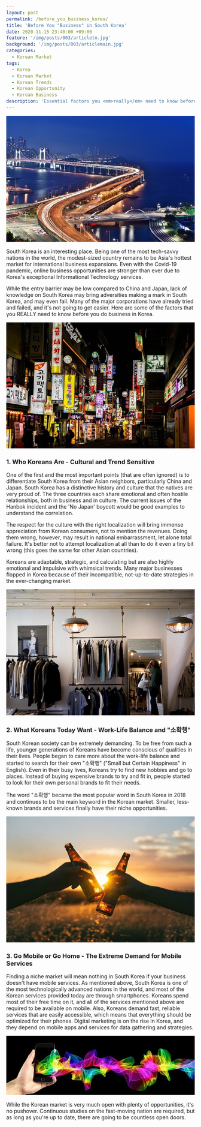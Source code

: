 ```yaml
---
layout: post
permalink: /before_you_business_korea/
title: 'Before You "Business" in South Korea'
date: 2020-11-15 23:40:00 +09:00
feature: '/img/posts/003/articletn.jpg'
background: '/img/posts/003/articlemain.jpg'
categories:
  - Korean Market
tags:
  - Korea
  - Korean Market
  - Korean Trends
  - Korean Opportunity
  - Korean Business
description: 'Essential factors you <em>really</em> need to know before doing business in South Korea'
---
```


![korea1 /](/img/posts/003/img1.jpg)

South Korea is an interesting place. Being one of the most tech-savvy nations in the world, the modest-sized country remains to be Asia's hottest market for international business expansions. Even with the Covid-19 pandemic, online business opportunities are stronger than ever due to Korea's exceptional Informational Technology services.  

While the entry barrier may be low compared to China and Japan, lack of knowledge on South Korea may bring adversities making a mark in South Korea, and may even fail. Many of the major corporations have already tried and failed, and it's not going to get easier.
Here are some of the factors that you REALLY need to know before you do business in Korea.

![korea2 /](/img/posts/003/img2.jpg)

### 1. Who Koreans Are - Cultural and Trend Sensitive
One of the first and the most important points (that are often ignored) is to differentiate South Korea from their Asian neighbors, particularly China and Japan. South Korea has a distinctive history and culture that the natives are very proud of.  The three countries each share emotional and often hostile relationships, both in business and in culture. The current issues of the Hanbok incident and the 'No Japan' boycott would be good examples to understand the correlation.

The respect for the culture with the right localization will bring immense appreciation from Korean consumers, not to mention the revenues. Doing them wrong, however, may result in national embarrassment, let alone total failure. It's better not to attempt localization at all than to do it even a tiny bit wrong (this goes the same for other Asian countries).

Koreans are adaptable, strategic, and calculating but are also highly emotional and impulsive with whimsical trends. Many major businesses flopped in Korea because of their incompatible, not-up-to-date strategies in the ever-changing market.

![korea3 /](/img/posts/003/img3.jpg)

### 2. What Koreans Today Want - Work-Life Balance and "소확행"
South Korean society can be extremely demanding. To be free from such a life, younger generations of Koreans have become conscious of qualities in their lives. People began to care more about the work-life balance and started to search for their own "소확행" ("Small but Certain Happiness" in English). Even in their busy lives, Koreans try to find new hobbies and go to places. Instead of buying expensive brands to try and fit in, people started to look for their own personal brands to fit their needs.

The word "소확행" became the most popular word in South Korea in 2018 and continues to be the main keyword in the Korean market. Smaller, less-known brands and services finally have their niche opportunities.

![korea4 /](/img/posts/003/img4.jpg)
### 3. Go Mobile or Go Home - The Extreme Demand for Mobile Services
Finding a niche market will mean nothing in South Korea if your business doesn't have mobile services. As mentioned above, South Korea is one of the most technologically advanced nations in the world, and most of the Korean services provided today are through smartphones. Koreans spend most of their free time on it, and all of the services mentioned above are required to be available on mobile. Also, Koreans demand fast, reliable services that are easily accessible, which means that everything should be optimized for their phones. Digital marketing is on the rise in Korea, and they depend on mobile apps and services for data gathering and strategies.

![korea5 /](/img/posts/003/img5.jpg)

While the Korean market is very much open with plenty of opportunities, it's no pushover. Continuous studies on the fast-moving nation are required, but as long as you're up to date, there are going to be countless open doors.
